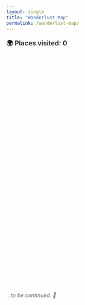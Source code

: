 ```yaml
---
layout: single
title: "Wanderlust Map"
permalink: /wanderlust-map/
---
```


<p style="font-weight: 600; font-size: 1.1rem; margin-bottom: 0.5rem;">
  🌍 Places visited: <span id="placeCount">0</span>
</p>

<div id="map" style="height: 600px; margin-top: 2em;"></div>

<link
  rel="stylesheet"
  href="https://unpkg.com/leaflet@1.9.4/dist/leaflet.css" />
<script src="https://unpkg.com/leaflet@1.9.4/dist/leaflet.js"></script>

<script>
document.addEventListener("DOMContentLoaded", function () {
  var map = L.map("map").setView([48.8566, 2.3522], 3);
  let markerCount = 0;

  L.tileLayer("https://{s}.tile.openstreetmap.org/{z}/{x}/{y}.png", {
    attribution:
      '&copy; <a href="https://www.openstreetmap.org/">OpenStreetMap</a> contributors',
  }).addTo(map);

   // --- Türkiye (red)
  L.circleMarker([39.9208, 32.8541], {radius: 6, color: "red", fillColor: "red", fillOpacity: 0.8})
    .addTo(map).bindPopup("<strong>Ankara</strong><br>Türkiye"); markerCount++;

  L.circleMarker([41.0082, 28.9784], {radius: 6, color: "red", fillColor: "red", fillOpacity: 0.8})
    .addTo(map).bindPopup("<strong>Istanbul</strong><br>Türkiye"); markerCount++;

  L.circleMarker([36.4018, 36.3498], {radius: 6, color: "red", fillColor: "red", fillOpacity: 0.8})
    .addTo(map).bindPopup("<strong>Hatay</strong><br>Türkiye"); markerCount++;

  L.circleMarker([37.5736, 36.9371], {radius: 6, color: "red", fillColor: "red", fillOpacity: 0.8})
    .addTo(map).bindPopup("<strong>Kahramanmaraş</strong><br>Türkiye"); markerCount++;

  L.circleMarker([36.8969, 30.7133], {radius: 6, color: "red", fillColor: "red", fillOpacity: 0.8})
    .addTo(map).bindPopup("<strong>Antalya</strong><br>Türkiye"); markerCount++;

  L.circleMarker([38.4192, 27.1287], {radius: 6, color: "red", fillColor: "red", fillOpacity: 0.8})
    .addTo(map).bindPopup("<strong>Izmir</strong><br>Türkiye"); markerCount++;

  L.circleMarker([37.0344, 27.4303], {radius: 6, color: "red", fillColor: "red", fillOpacity: 0.8})
    .addTo(map).bindPopup("<strong>Bodrum</strong><br>Türkiye"); markerCount++;

  L.circleMarker([36.8529, 28.2744], {radius: 6, color: "red", fillColor: "red", fillOpacity: 0.8})
    .addTo(map).bindPopup("<strong>Marmaris</strong><br>Türkiye"); markerCount++;

  L.circleMarker([36.2013, 29.6380], {radius: 6, color: "red", fillColor: "red", fillOpacity: 0.8})
    .addTo(map).bindPopup("<strong>Kaş</strong><br>Türkiye"); markerCount++;

  L.circleMarker([37.1674, 38.7955], {radius: 6, color: "red", fillColor: "red", fillOpacity: 0.8})
    .addTo(map).bindPopup("<strong>Şanlıurfa</strong><br>Türkiye"); markerCount++;

  L.circleMarker([37.0662, 37.3833], {radius: 6, color: "red", fillColor: "red", fillOpacity: 0.8})
    .addTo(map).bindPopup("<strong>Gaziantep</strong><br>Türkiye"); markerCount++;

  L.circleMarker([39.9043, 41.2679], {radius: 6, color: "red", fillColor: "red", fillOpacity: 0.8})
    .addTo(map).bindPopup("<strong>Erzurum</strong><br>Türkiye"); markerCount++;

  L.circleMarker([40.8533, 29.8815], {radius: 6, color: "red", fillColor: "red", fillOpacity: 0.8})
    .addTo(map).bindPopup("<strong>Kocaeli</strong><br>Türkiye"); markerCount++;

  L.circleMarker([37.7765, 29.0864], {radius: 6, color: "red", fillColor: "red", fillOpacity: 0.8})
    .addTo(map).bindPopup("<strong>Denizli</strong><br>Türkiye"); markerCount++;

  L.circleMarker([38.6431, 34.8317], {radius: 6, color: "red", fillColor: "red", fillOpacity: 0.8})
    .addTo(map).bindPopup("<strong>Kapadokya (Göreme)</strong><br>Türkiye"); markerCount++;

  L.circleMarker([40.1553, 26.4142], {radius: 6, color: "red", fillColor: "red", fillOpacity: 0.8})
    .addTo(map).bindPopup("<strong>Çanakkale</strong><br>Türkiye"); markerCount++;

  L.circleMarker([40.2010, 25.9236], {radius: 6, color: "red", fillColor: "red", fillOpacity: 0.8})
    .addTo(map).bindPopup("<strong>Gökçeada</strong><br>Türkiye"); markerCount++;

  L.circleMarker([37.8746, 32.4932], {radius: 6, color: "red", fillColor: "red", fillOpacity: 0.8})
    .addTo(map).bindPopup("<strong>Konya</strong><br>Türkiye"); markerCount++;

  L.circleMarker([38.7225, 35.4875], {radius: 6, color: "red", fillColor: "red", fillOpacity: 0.8})
    .addTo(map).bindPopup("<strong>Kayseri</strong><br>Türkiye"); markerCount++;

  L.circleMarker([36.8121, 34.6415], {radius: 6, color: "red", fillColor: "red", fillOpacity: 0.8})
    .addTo(map).bindPopup("<strong>Mersin</strong><br>Türkiye"); markerCount++;

  L.circleMarker([40.1826, 29.0662], {radius: 6, color: "red", fillColor: "red", fillOpacity: 0.8})
    .addTo(map).bindPopup("<strong>Bursa</strong><br>Türkiye"); markerCount++;

  // --- France (blue)
  L.circleMarker([48.8566, 2.3522], {radius: 6, color: "blue", fillColor: "blue", fillOpacity: 0.8}).addTo(map).bindPopup("<strong>Paris</strong><br>France");
    markerCount++;
  L.circleMarker([47.3220, 5.0415], {radius: 6, color: "blue", fillColor: "blue", fillOpacity: 0.8}).addTo(map).bindPopup("<strong>Dijon</strong><br>France");
    markerCount++;
  L.circleMarker([48.5734, 7.7521], {radius: 6, color: "blue", fillColor: "blue", fillOpacity: 0.8}).addTo(map).bindPopup("<strong>Strasbourg</strong><br>France");
    markerCount++;
  L.circleMarker([45.8992, 6.1294], {radius: 6, color: "blue", fillColor: "blue", fillOpacity: 0.8}).addTo(map).bindPopup("<strong>Annecy</strong><br>France");
    markerCount++;
  L.circleMarker([48.0796, 7.3585], {radius: 6, color: "blue", fillColor: "blue", fillOpacity: 0.8}).addTo(map).bindPopup("<strong>Colmar</strong><br>France");
    markerCount++;

  // --- Switzerland (green)
  L.circleMarker([46.5197, 6.6323], {radius: 6, color: "green", fillColor: "green", fillOpacity: 0.8}).addTo(map).bindPopup("<strong>Lausanne</strong><br>Switzerland");
    markerCount++;
  L.circleMarker([46.9481, 7.4474], {radius: 6, color: "green", fillColor: "green", fillOpacity: 0.8}).addTo(map).bindPopup("<strong>Bern</strong><br>Switzerland");
    markerCount++;
  L.circleMarker([46.2044, 6.1432], {radius: 6, color: "green", fillColor: "green", fillOpacity: 0.8}).addTo(map).bindPopup("<strong>Geneva</strong><br>Switzerland");
    markerCount++;
  L.circleMarker([47.3769, 8.5417], {radius: 6, color: "green", fillColor: "green", fillOpacity: 0.8}).addTo(map).bindPopup("<strong>Zurich</strong><br>Switzerland");
    markerCount++;
  L.circleMarker([46.6863, 7.8632], {radius: 6, color: "green", fillColor: "green", fillOpacity: 0.8}).addTo(map).bindPopup("<strong>Interlaken</strong><br>Switzerland");
    markerCount++;

  // --- Italy (orange)
  L.circleMarker([45.4642, 9.1900], {radius: 6, color: "orange", fillColor: "orange", fillOpacity: 0.8}).addTo(map).bindPopup("<strong>Milan</strong><br>Italy");
    markerCount++;
  L.circleMarker([45.4408, 12.3155], {radius: 6, color: "orange", fillColor: "orange", fillOpacity: 0.8}).addTo(map).bindPopup("<strong>Venice</strong><br>Italy");
    markerCount++;
  L.circleMarker([43.7696, 11.2558], {radius: 6, color: "orange", fillColor: "orange", fillOpacity: 0.8}).addTo(map).bindPopup("<strong>Florence</strong><br>Italy");
    markerCount++;
  L.circleMarker([41.9028, 12.4964], {radius: 6, color: "orange", fillColor: "orange", fillOpacity: 0.8}).addTo(map).bindPopup("<strong>Rome</strong><br>Italy");
    markerCount++;
  L.circleMarker([45.8081, 9.0852], {radius: 6, color: "orange", fillColor: "orange", fillOpacity: 0.8}).addTo(map).bindPopup("<strong>Como</strong><br>Italy");
    markerCount++;

    // --- Canada (purple)
  L.circleMarker([45.5019, -73.5674], {radius: 6, color: "purple", fillColor: "purple", fillOpacity: 0.8})
    .addTo(map).bindPopup("<strong>Montreal</strong><br>Canada"); markerCount++;

  L.circleMarker([43.6532, -79.3832], {radius: 6, color: "purple", fillColor: "purple", fillOpacity: 0.8})
    .addTo(map).bindPopup("<strong>Toronto</strong><br>Canada"); markerCount++;

  L.circleMarker([45.4215, -75.6996], {radius: 6, color: "purple", fillColor: "purple", fillOpacity: 0.8})
    .addTo(map).bindPopup("<strong>Ottawa</strong><br>Canada"); markerCount++;

  L.circleMarker([46.2382, -63.1311], {radius: 6, color: "purple", fillColor: "purple", fillOpacity: 0.8})
    .addTo(map).bindPopup("<strong>Prince Edward Island</strong><br>Canada"); markerCount++;

  L.circleMarker([46.8139, -71.2082], {radius: 6, color: "purple", fillColor: "purple", fillOpacity: 0.8})
    .addTo(map).bindPopup("<strong>Quebec City</strong><br>Canada"); markerCount++;

  L.circleMarker([48.8339, -64.4817], {radius: 6, color: "purple", fillColor: "purple", fillOpacity: 0.8})
    .addTo(map).bindPopup("<strong>Gaspé</strong><br>Canada"); markerCount++;

  L.circleMarker([48.5256, -64.2104], {radius: 6, color: "purple", fillColor: "purple", fillOpacity: 0.8})
    .addTo(map).bindPopup("<strong>Percé</strong><br>Canada"); markerCount++;

  L.circleMarker([44.6488, -63.5752], {radius: 6, color: "purple", fillColor: "purple", fillOpacity: 0.8})
    .addTo(map).bindPopup("<strong>Halifax</strong><br>Canada"); markerCount++;

  L.circleMarker([45.2733, -66.0633], {radius: 6, color: "purple", fillColor: "purple", fillOpacity: 0.8})
    .addTo(map).bindPopup("<strong>Saint John</strong><br>New Brunswick, Canada"); markerCount++;

  L.circleMarker([51.1784, -115.5708], {radius: 6, color: "purple", fillColor: "purple", fillOpacity: 0.8})
    .addTo(map).bindPopup("<strong>Banff</strong><br>Canada"); markerCount++;

  // --- Germany (darkred)
  L.circleMarker([51.2277, 6.7735], {radius: 6, color: "darkred", fillColor: "darkred", fillOpacity: 0.8}).addTo(map).bindPopup("<strong>Düsseldorf</strong><br>Germany");
    markerCount++;
  
  // --- United Kingdom (cadetblue)
  L.circleMarker([51.5074, -0.1278], {radius: 6, color: "cadetblue", fillColor: "cadetblue", fillOpacity: 0.8}).addTo(map).bindPopup("<strong>London</strong><br>UK");
    markerCount++;
  L.circleMarker([53.4084, -2.9916], {radius: 6, color: "cadetblue", fillColor: "cadetblue", fillOpacity: 0.8}).addTo(map).bindPopup("<strong>Liverpool</strong><br>UK");
    markerCount++;
  L.circleMarker([53.4808, -2.2426], {radius: 6, color: "cadetblue", fillColor: "cadetblue", fillOpacity: 0.8}).addTo(map).bindPopup("<strong>Manchester</strong><br>UK");
    markerCount++;
  L.circleMarker([51.4816, -3.1791], {radius: 6, color: "cadetblue", fillColor: "cadetblue", fillOpacity: 0.8}).addTo(map).bindPopup("<strong>Cardiff</strong><br>UK");
    markerCount++;
  L.circleMarker([55.9533, -3.1883], {radius: 6, color: "cadetblue", fillColor: "cadetblue", fillOpacity: 0.8}).addTo(map).bindPopup("<strong>Edinburgh</strong><br>UK");
    markerCount++;

  // --- United Kingdom (cadetblue)
  L.circleMarker([55.8642, -4.2518], {radius: 6, color: "cadetblue", fillColor: "cadetblue", fillOpacity: 0.8})
    .addTo(map).bindPopup("<strong>Glasgow</strong><br>UK"); markerCount++;

  L.circleMarker([51.6214, -3.9436], {radius: 6, color: "cadetblue", fillColor: "cadetblue", fillOpacity: 0.8})
    .addTo(map).bindPopup("<strong>Swansea</strong><br>UK"); markerCount++;

  L.circleMarker([50.8225, -0.1372], {radius: 6, color: "cadetblue", fillColor: "cadetblue", fillOpacity: 0.8})
    .addTo(map).bindPopup("<strong>Brighton</strong><br>UK"); markerCount++;

  // --- United States (darkgreen)
  L.circleMarker([40.7128, -74.0060], {radius: 6, color: "darkgreen", fillColor: "darkgreen", fillOpacity: 0.8}).addTo(map).bindPopup("<strong>New York</strong><br>USA");
  markerCount++;
  L.circleMarker([42.3601, -71.0589], {radius: 6, color: "darkgreen", fillColor: "darkgreen", fillOpacity: 0.8}).addTo(map).bindPopup("<strong>Boston</strong><br>USA");
  markerCount++;
  L.circleMarker([47.6062, -122.3321], {radius: 6, color: "darkgreen", fillColor: "darkgreen", fillOpacity: 0.8}).addTo(map).bindPopup("<strong>Seattle</strong><br>USA");
  markerCount++;
  L.circleMarker([39.7684, -86.1581], {radius: 6, color: "darkgreen", fillColor: "darkgreen", fillOpacity: 0.8}).addTo(map).bindPopup("<strong>Indianapolis</strong><br>USA");
  markerCount++;
  L.circleMarker([39.9526, -75.1652], {radius: 6, color: "darkgreen", fillColor: "darkgreen", fillOpacity: 0.8}).addTo(map).bindPopup("<strong>Philadelphia</strong><br>USA");
  markerCount++;
  L.circleMarker([44.5588, -72.5778], {radius: 6, color: "darkgreen", fillColor: "darkgreen", fillOpacity: 0.8}).addTo(map).bindPopup("<strong>Vermont</strong><br>USA");
  markerCount++;
  L.circleMarker([43.1939, -71.5724], {radius: 6, color: "darkgreen", fillColor: "darkgreen", fillOpacity: 0.8}).addTo(map).bindPopup("<strong>New Hampshire</strong><br>USA");
  markerCount++;
  L.circleMarker([44.2795, -73.9843], {radius: 6, color: "darkgreen", fillColor: "darkgreen", fillOpacity: 0.8}).addTo(map).bindPopup("<strong>Lake Placid</strong><br>USA");
  markerCount++;
  L.circleMarker([31.9686, -99.9018], {radius: 6, color: "darkgreen", fillColor: "darkgreen", fillOpacity: 0.8}).addTo(map).bindPopup("<strong>Texas</strong><br>USA");
  markerCount++;
    // --- United States (darkgreen)
  L.circleMarker([39.9612, -82.9988], {radius: 6, color: "darkgreen", fillColor: "darkgreen", fillOpacity: 0.8})
    .addTo(map).bindPopup("<strong>Columbus (Ohio)</strong><br>USA"); markerCount++;
  L.circleMarker([33.4484, -112.0740], {radius: 6, color: "darkgreen", fillColor: "darkgreen", fillOpacity: 0.8})
    .addTo(map).bindPopup("<strong>Phoenix</strong><br>USA"); markerCount++;

  // --- Portugal (darkblue)
  L.circleMarker([41.1579, -8.6291], {radius: 6, color: "darkblue", fillColor: "darkblue", fillOpacity: 0.8}).addTo(map).bindPopup("<strong>Porto</strong><br>Portugal");
  markerCount++;
  L.circleMarker([38.7169, -9.1399], {radius: 6, color: "darkblue", fillColor: "darkblue", fillOpacity: 0.8}).addTo(map).bindPopup("<strong>Lisbon</strong><br>Portugal");
  markerCount++;
  L.circleMarker([38.7974, -9.3904], {radius: 6, color: "darkblue", fillColor: "darkblue", fillOpacity: 0.8}).addTo(map).bindPopup("<strong>Sintra</strong><br>Portugal");
  markerCount++;

    // --- Ireland (darkpurple)
  L.circleMarker([53.3498, -6.2603], {radius: 6, color: "darkpurple", fillColor: "darkpurple", fillOpacity: 0.8}).addTo(map).bindPopup("<strong>Dublin</strong><br>Ireland");
  markerCount++;
  L.circleMarker([54.5973, -5.9301], {radius: 6, color: "darkpurple", fillColor: "darkpurple", fillOpacity: 0.8}).addTo(map).bindPopup("<strong>Belfast</strong><br>Ireland");
  markerCount++;

  // --- Belgium (lightred)
  L.circleMarker([50.8503, 4.3517], {radius: 6, color: "lightred", fillColor: "lightred", fillOpacity: 0.8}).addTo(map).bindPopup("<strong>Brussels</strong><br>Belgium");
  markerCount++;
  L.circleMarker([51.0543, 3.7174], {radius: 6, color: "lightred", fillColor: "lightred", fillOpacity: 0.8}).addTo(map).bindPopup("<strong>Ghent</strong><br>Belgium");
  markerCount++;
  L.circleMarker([51.2194, 4.4025], {radius: 6, color: "lightred", fillColor: "lightred", fillOpacity: 0.8}).addTo(map).bindPopup("<strong>Antwerp</strong><br>Belgium");
  markerCount++;
  L.circleMarker([51.2093, 3.2247], {radius: 6, color: "lightred", fillColor: "lightred", fillOpacity: 0.8}).addTo(map).bindPopup("<strong>Bruges</strong><br>Belgium");
  markerCount++;

  // --- Bulgaria (maroon)
  L.circleMarker([41.6511, 25.3662], {radius: 6, color: "maroon", fillColor: "maroon", fillOpacity: 0.8})
    .addTo(map).bindPopup("<strong>Kircaali</strong><br>Bulgaria"); markerCount++;

  L.circleMarker([43.2141, 27.9147], {radius: 6, color: "maroon", fillColor: "maroon", fillOpacity: 0.8})
    .addTo(map).bindPopup("<strong>Varna</strong><br>Bulgaria"); markerCount++;

  L.circleMarker([42.1354, 24.7453], {radius: 6, color: "maroon", fillColor: "maroon", fillOpacity: 0.8})
    .addTo(map).bindPopup("<strong>Plovdiv (Filipe)</strong><br>Bulgaria"); markerCount++;

  L.circleMarker([42.6977, 23.3219], {radius: 6, color: "maroon", fillColor: "maroon", fillOpacity: 0.8})
    .addTo(map).bindPopup("<strong>Sofia</strong><br>Bulgaria"); markerCount++;

  // --- Greece (lightblue)
  L.circleMarker([37.9838, 23.7275], {radius: 6, color: "lightblue", fillColor: "lightblue", fillOpacity: 0.8})
    .addTo(map).bindPopup("<strong>Athens</strong><br>Greece"); markerCount++;

  L.circleMarker([41.1231, 25.4066], {radius: 6, color: "lightblue", fillColor: "lightblue", fillOpacity: 0.8})
    .addTo(map).bindPopup("<strong>Gumulcine (Komotini)</strong><br>Greece"); markerCount++;

    // --- Mexico (gold)
  L.circleMarker([21.1619, -86.8515], {radius: 6, color: "gold", fillColor: "gold", fillOpacity: 0.8}).addTo(map).bindPopup("<strong>Cancún</strong><br>Mexico");
  markerCount++;
  L.circleMarker([20.7099, -89.0943], {radius: 6, color: "gold", fillColor: "gold", fillOpacity: 0.8}).addTo(map).bindPopup("<strong>Yucatán</strong><br>Mexico");
  markerCount++;

  // --- Romania (lightgreen)
  L.circleMarker([44.4268, 26.1025], {radius: 6, color: "lightgreen", fillColor: "lightgreen", fillOpacity: 0.8}).addTo(map).bindPopup("<strong>Bucharest</strong><br>Romania");
  markerCount++;

  // --- Netherlands (deeppink)
  L.circleMarker([52.3676, 4.9041], {radius: 6, color: "deeppink", fillColor: "deeppink", fillOpacity: 0.8}).addTo(map).bindPopup("<strong>Amsterdam</strong><br>Netherlands");
  markerCount++;

    // --- Slovenia (skyblue)
  L.circleMarker([46.0569, 14.5058], {radius: 6, color: "skyblue", fillColor: "skyblue", fillOpacity: 0.8}).addTo(map).bindPopup("<strong>Ljubljana</strong><br>Slovenia");
  markerCount++;

  // --- Sweden (teal)
  L.circleMarker([59.3293, 18.0686], {radius: 6, color: "teal", fillColor: "teal", fillOpacity: 0.8}).addTo(map).bindPopup("<strong>Stockholm</strong><br>Sweden");
  markerCount++;

  // --- Finland (steelblue)
  L.circleMarker([60.1695, 24.9354], {radius: 6, color: "steelblue", fillColor: "steelblue", fillOpacity: 0.8}).addTo(map).bindPopup("<strong>Helsinki</strong><br>Finland");
  markerCount++;

  // --- Latvia (chocolate)
  L.circleMarker([56.9496, 24.1052], {radius: 6, color: "chocolate", fillColor: "chocolate", fillOpacity: 0.8}).addTo(map).bindPopup("<strong>Riga</strong><br>Latvia");
  markerCount++;

  // --- Lithuania (coral)
  L.circleMarker([54.6872, 25.2797], {radius: 6, color: "coral", fillColor: "coral", fillOpacity: 0.8}).addTo(map).bindPopup("<strong>Vilnius</strong><br>Lithuania");
  markerCount++;

  // --- Estonia (navy)
  L.circleMarker([59.4370, 24.7536], {radius: 6, color: "navy", fillColor: "navy", fillOpacity: 0.8}).addTo(map).bindPopup("<strong>Tallinn</strong><br>Estonia");
  markerCount++;

  // --- Norway (olive)
  L.circleMarker([59.9139, 10.7522], {radius: 6, color: "olive", fillColor: "olive", fillOpacity: 0.8}).addTo(map).bindPopup("<strong>Oslo</strong><br>Norway");
  markerCount++;

  // --- Denmark (indigo)
  L.circleMarker([55.6761, 12.5683], {radius: 6, color: "indigo", fillColor: "indigo", fillOpacity: 0.8}).addTo(map).bindPopup("<strong>Copenhagen</strong><br>Denmark");
  markerCount++;


});

  // Count the number of markers
document.getElementById("placeCount").textContent = markerCount;

</script>

<p style="margin-top: 1em; font-style: italic; color: #666;">
  ...to be continued. 🎈
</p>